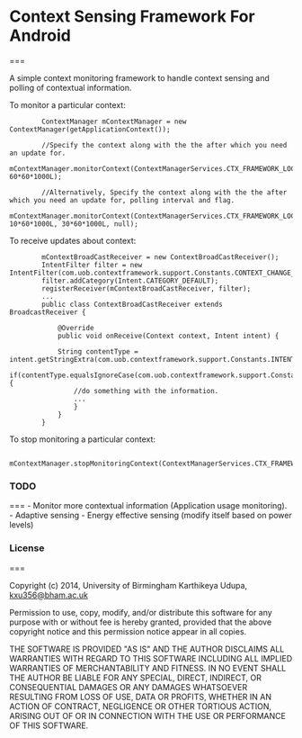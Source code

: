 # Context Sensing Framework For Android
===

A simple context monitoring framework to handle context sensing and polling of contextual information.

To monitor a particular context:

			ContextManager mContextManager = new ContextManager(getApplicationContext());
			
			//Specify the context along with the the after which you need an update for.
			mContextManager.monitorContext(ContextManagerServices.CTX_FRAMEWORK_LOCATION, 60*60*1000L);
			
			//Alternatively, Specify the context along with the the after which you need an update for, polling interval and flag.
			mContextManager.monitorContext(ContextManagerServices.CTX_FRAMEWORK_LOCATION, 10*60*1000L, 30*60*1000L, null);

To receive updates about context:

			mContextBroadCastReceiver = new ContextBroadCastReceiver();
			IntentFilter filter = new IntentFilter(com.uob.contextframework.support.Constants.CONTEXT_CHANGE_NOTIFY);
			filter.addCategory(Intent.CATEGORY_DEFAULT);
			registerReceiver(mContextBroadCastReceiver, filter);
			...
			public class ContextBroadCastReceiver extends BroadcastReceiver {

				@Override
				public void onReceive(Context context, Intent intent) {

				String contentType = intent.getStringExtra(com.uob.contextframework.support.Constants.INTENT_TYPE);
				if(contentType.equalsIgnoreCase(com.uob.contextframework.support.Constants.LOC_NOTIFY)){
					//do something with the information.
					...
					}
				}
			}

To stop monitoring a particular context:

		mContextManager.stopMonitoringContext(ContextManagerServices.CTX_FRAMEWORK_LOCATION);

### TODO
===
	- Monitor more contextual information (Application usage monitoring).
	- Adaptive sensing
	- Energy effective sensing (modify itself based on power levels)

### License
===

Copyright (c) 2014, University of Birmingham
Karthikeya Udupa, kxu356@bham.ac.uk

Permission to use, copy, modify, and/or distribute this software for any
purpose with or without fee is hereby granted, provided that the above
copyright notice and this permission notice appear in all copies.

THE SOFTWARE IS PROVIDED "AS IS" AND THE AUTHOR DISCLAIMS ALL WARRANTIES
WITH REGARD TO THIS SOFTWARE INCLUDING ALL IMPLIED WARRANTIES OF
MERCHANTABILITY AND FITNESS. IN NO EVENT SHALL THE AUTHOR BE LIABLE FOR ANY
SPECIAL, DIRECT, INDIRECT, OR CONSEQUENTIAL DAMAGES OR ANY DAMAGES
WHATSOEVER RESULTING FROM LOSS OF USE, DATA OR PROFITS, WHETHER IN AN
ACTION OF CONTRACT, NEGLIGENCE OR OTHER TORTIOUS ACTION, ARISING OUT OF OR
IN CONNECTION WITH THE USE OR PERFORMANCE OF THIS SOFTWARE.